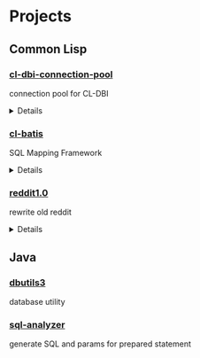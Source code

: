 # Projects

## Common Lisp

### [cl-dbi-connection-pool](https://github.com/tamurashingo/cl-dbi-connection-pool)

connection pool for CL-DBI

<details>

```common-lisp
(setf *connection-pool* (make-db-connection-pool :mysql
                                                 :database-name "dbicp_dev"
                                                 :username "root"
                                                 :password "password"
                                                 :host "mysql-test"
                                                 :port 3306))


(let ((conn (get-connection *connection-pool*)))
  (prog1
    (do-sql conn "SELECT * FROM USERS")
    (disconnect conn)))
```

</details>


### [cl-batis](https://github.com/tamurashingo/cl-batis)

SQL Mapping Framework

<details>

```common-lisp
(setf *session* (create-sql-session :mysql
                                    :database-name "batis_dev"
                                    :username "root"
                                    :password "password"
                                    :host "mysql-test"
                                    :port 3306))


@update ("insert into product (id, name, price) values (:id, :name, :price)")
(defsql register-product (id name price))

(update-one *session* register-product :id 1 :name "NES" :price 14800)
```

</details>


### [reddit1.0](https://github.com/tamurashingo/reddit1.0)

rewrite old reddit

<details>

```sh
make setup

make dev.up

curl -v http://localhost:8000/browse
```

</details>


## Java


### [dbutils3](https://github.com/tamurashingo/dbutils3)

database utility


### [sql-analyzer](https://github.com/tamurashingo/sql-analyzer)

generate SQL and params for prepared statement



